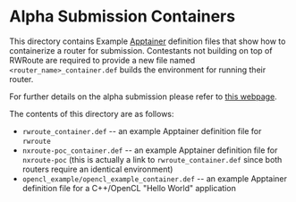 # Alpha Submission Containers

This directory contains Example [Apptainer](https://apptainer.org/docs/user/latest/)
definition files that show how to containerize a router for submission.
Contestants not building on top of RWRoute are required to provide a new file named `<router_name>_container.def`
builds the environment for running their router.

For further details on the alpha submission please refer to
[this webpage](https://xilinx.github.io/fpga24_routing_contest/alpha_submission.html).

The contents of this directory are as follows:

* `rwroute_container.def` -- an example Apptainer definition file for `rwroute`
* `nxroute-poc_container.def` -- an example Apptainer definition file for `nxroute-poc` (this is actually a link to `rwroute_container.def` since both routers require an identical environment)
* `opencl_example/opencl_example_container.def` -- an example Apptainer definition file for a C++/OpenCL "Hello World" application
